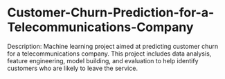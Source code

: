 # Customer-Churn-Prediction-for-a-Telecommunications-Company
Description: Machine learning project aimed at predicting customer churn for a telecommunications company. This project includes data analysis, feature engineering, model building, and evaluation to help identify customers who are likely to leave the service.
